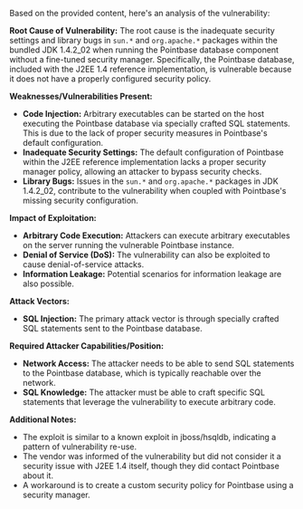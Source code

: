 Based on the provided content, here's an analysis of the vulnerability:

**Root Cause of Vulnerability:**
The root cause is the inadequate security settings and library bugs in `sun.*` and `org.apache.*` packages within the bundled JDK 1.4.2_02 when running the Pointbase database component without a fine-tuned security manager. Specifically, the Pointbase database, included with the J2EE 1.4 reference implementation, is vulnerable because it does not have a properly configured security policy.

**Weaknesses/Vulnerabilities Present:**
- **Code Injection:** Arbitrary executables can be started on the host executing the Pointbase database via specially crafted SQL statements. This is due to the lack of proper security measures in Pointbase's default configuration.
- **Inadequate Security Settings:** The default configuration of Pointbase within the J2EE reference implementation lacks a proper security manager policy, allowing an attacker to bypass security checks.
- **Library Bugs:** Issues in the `sun.*` and `org.apache.*` packages in JDK 1.4.2_02, contribute to the vulnerability when coupled with Pointbase's missing security configuration.

**Impact of Exploitation:**
- **Arbitrary Code Execution:** Attackers can execute arbitrary executables on the server running the vulnerable Pointbase instance.
- **Denial of Service (DoS):** The vulnerability can also be exploited to cause denial-of-service attacks.
- **Information Leakage:** Potential scenarios for information leakage are also possible.

**Attack Vectors:**
- **SQL Injection:** The primary attack vector is through specially crafted SQL statements sent to the Pointbase database.

**Required Attacker Capabilities/Position:**
- **Network Access:** The attacker needs to be able to send SQL statements to the Pointbase database, which is typically reachable over the network.
- **SQL Knowledge:** The attacker must be able to craft specific SQL statements that leverage the vulnerability to execute arbitrary code.

**Additional Notes:**
- The exploit is similar to a known exploit in jboss/hsqldb, indicating a pattern of vulnerability re-use.
- The vendor was informed of the vulnerability but did not consider it a security issue with J2EE 1.4 itself, though they did contact Pointbase about it.
- A workaround is to create a custom security policy for Pointbase using a security manager.